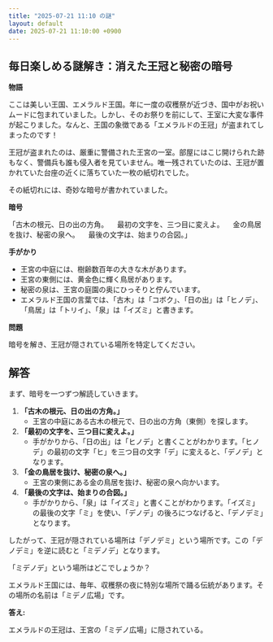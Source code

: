 ```yaml
---
title: "2025-07-21 11:10 の謎"
layout: default
date: 2025-07-21 11:10:00 +0900
---
```

## 毎日楽しめる謎解き：消えた王冠と秘密の暗号

**物語**

ここは美しい王国、エメラルド王国。年に一度の収穫祭が近づき、国中がお祝いムードに包まれていました。しかし、そのお祭りを前にして、王室に大変な事件が起こりました。なんと、王国の象徴である「エメラルドの王冠」が盗まれてしまったのです！

王冠が盗まれたのは、厳重に警備された王宮の一室。部屋にはこじ開けられた跡もなく、警備兵も誰も侵入者を見ていません。唯一残されていたのは、王冠が置かれていた台座の近くに落ちていた一枚の紙切れでした。

その紙切れには、奇妙な暗号が書かれていました。

**暗号**

「古木の根元、日の出の方角。
　最初の文字を、三つ目に変えよ。
　金の鳥居を抜け、秘密の泉へ。
　最後の文字は、始まりの合図。」

**手がかり**

*   王宮の中庭には、樹齢数百年の大きな木があります。
*   王宮の東側には、黄金色に輝く鳥居があります。
*   秘密の泉は、王宮の庭園の奥にひっそりと佇んでいます。
*   エメラルド王国の言葉では、「古木」は「コボク」、「日の出」は「ヒノデ」、「鳥居」は「トリイ」、「泉」は「イズミ」と書きます。

**問題**

暗号を解き、王冠が隠されている場所を特定してください。

## 解答

まず、暗号を一つずつ解読していきます。

1.  **「古木の根元、日の出の方角。」**
    *   王宮の中庭にある古木の根元で、日の出の方角（東側）を探します。
2.  **「最初の文字を、三つ目に変えよ。」**
    *   手がかりから、「日の出」は「ヒノデ」と書くことがわかります。「ヒノデ」の最初の文字「ヒ」を三つ目の文字「デ」に変えると、「デノデ」となります。
3.  **「金の鳥居を抜け、秘密の泉へ。」**
    *   王宮の東側にある金の鳥居を抜け、秘密の泉へ向かいます。
4.  **「最後の文字は、始まりの合図。」**
    *   手がかりから、「泉」は「イズミ」と書くことがわかります。「イズミ」の最後の文字「ミ」を使い、「デノデ」の後ろにつなげると、「デノデミ」となります。

したがって、王冠が隠されている場所は「デノデミ」という場所です。この「デノデミ」を逆に読むと「ミデノデ」となります。

「ミデノデ」という場所はどこでしょうか？

エメラルド王国には、毎年、収穫祭の夜に特別な場所で踊る伝統があります。その場所の名前は「ミデノ広場」です。

**答え:**

エメラルドの王冠は、王宮の「ミデノ広場」に隠されている。

